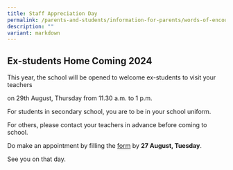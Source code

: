 ```yaml
---
title: Staff Appreciation Day
permalink: /parents-and-students/information-for-parents/words-of-encouragement/
description: ""
variant: markdown
---
```

## Ex-students Home Coming 2024

 
This year, the school will be opened to welcome ex-students to visit your teachers

on 29th August, Thursday from 11.30 a.m. to 1 p.m.

For students in secondary school, you are to be in your school uniform.

For others, please contact your teachers in advance before coming to school.

Do make an appointment by filling the [form](https://go.gov.sg/ncps-24-homecoming) by **27 August, Tuesday**.

See you on that day.